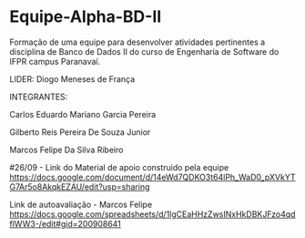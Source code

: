 # Equipe-Alpha-BD-II
Formação de uma equipe para desenvolver atividades pertinentes a disciplina de Banco de Dados II do curso de Engenharia de Software do IFPR campus Paranavaí.

LIDER: Diogo Meneses de França

INTEGRANTES: 

Carlos Eduardo Mariano Garcia Pereira

Gilberto Reis Pereira De Souza Junior

Marcos Felipe Da Silva Ribeiro

#26/09 - Link do Material de apoio construido pela equipe
https://docs.google.com/document/d/14eWd7QDKO3t64lPh_WaD0_pXVkYTG7Ar5o8AkqkEZAU/edit?usp=sharing

Link de autoavaliação - Marcos Felipe
https://docs.google.com/spreadsheets/d/1lgCEaHHzZwsINxHkDBKJFzo4qdflWW3-/edit#gid=200908641

